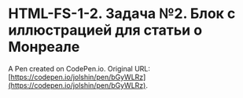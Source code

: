 # HTML-FS-1-2. Задача №2. Блок с иллюстрацией для статьи о Монреале

A Pen created on CodePen.io. Original URL: [https://codepen.io/jolshin/pen/bGyWLRz](https://codepen.io/jolshin/pen/bGyWLRz).

